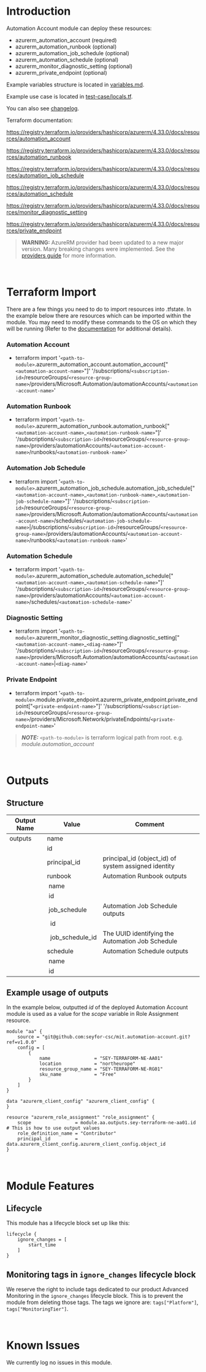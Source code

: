 # Introduction
Automation Account module can deploy these resources:
* azurerm_automation_account (required)
* azurerm_automation_runbook (optional)
* azurerm_automation_job_schedule (optional)
* azurerm_automation_schedule (optional)
* azurerm_monitor_diagnostic_setting (optional)
* azurerm_private_endpoint (optional)

Example variables structure is located in [variables.md](variables.md).

Example use case is located in [test-case/locals.tf](test-case/locals.tf).

You can also see [changelog](CHANGELOG.md).

Terraform documentation:

https://registry.terraform.io/providers/hashicorp/azurerm/4.33.0/docs/resources/automation_account

https://registry.terraform.io/providers/hashicorp/azurerm/4.33.0/docs/resources/automation_runbook

https://registry.terraform.io/providers/hashicorp/azurerm/4.33.0/docs/resources/automation_job_schedule

https://registry.terraform.io/providers/hashicorp/azurerm/4.33.0/docs/resources/automation_schedule

https://registry.terraform.io/providers/hashicorp/azurerm/4.33.0/docs/resources/monitor_diagnostic_setting

https://registry.terraform.io/providers/hashicorp/azurerm/4.33.0/docs/resources/private_endpoint

> **WARNING:** AzureRM provider had been updated to a new major version. Many breaking changes were implemented. See the [providers guide](https://registry.terraform.io/providers/hashicorp/azurerm/latest/docs/guides/4.0-upgrade-guide) for more information.

&nbsp;

# Terraform Import
There are a few things you need to do to import resources into .tfstate. In the example below there are resources which can be imported within the module. You may need to modify these commands to the OS on which they will be running (Refer to the [documentation](https://developer.hashicorp.com/terraform/cli/commands/import#example-import-into-resource-configured-with-for_each) for additional details).
### Automation Account
* terraform import '`<path-to-module>`.azurerm_automation_account.automation_account["`<automation-account-name>`"]' '/subscriptions/`<subscription-id>`/resourceGroups/`<resource-group-name>`/providers/Microsoft.Automation/automationAccounts/`<automation-account-name>`'
### Automation Runbook
* terraform import '`<path-to-module>`.azurerm_automation_runbook.automation_runbook["`<automation-account-name>`_`<automation-runbook-name>`"]' '/subscriptions/`<subscription-id>`/resourceGroups/`<resource-group-name>`/providers/automationAccounts/`<automation-account-name>`/runbooks/`<automation-runbook-name>`'
### Automation Job Schedule
* terraform import '`<path-to-module>`.azurerm_automation_job_schedule.automation_job_schedule["`<automation-account-name>`\_`<automation-runbook-name>`\_`<automation-job-schedule-name>`"]' '/subscriptions/`<subscription-id>`/resourceGroups/`<resource-group-name>`/providers/Microsoft.Automation/automationAccounts/`<automation-account-name>`/schedules/`<automation-job-schedule-name>`|/subscriptions/`<subscription-id>`/resourceGroups/`<resource-group-name>`/providers/automationAccounts/`<automation-account-name>`/runbooks/`<automation-runbook-name>`'
### Automation Schedule
* terraform import '`<path-to-module>`.azurerm_automation_schedule.automation_schedule["`<automation-account-name>`_`<automation-schedule-name>`"]' '/subscriptions/`<subscription-id>`/resourceGroups/`<resource-group-name>`/providers/automationAccounts/`<automation-account-name>`/schedules/`<automation-schedule-name>`'
### Diagnostic Setting
* terraform import '`<path-to-module>`.azurerm_monitor_diagnostic_setting.diagnostic_setting["`<automation-account-name>`_`<diag-name>`"]' '/subscriptions/`<subscription-id>`/resourceGroups/`<resource-group-name>`/providers/Microsoft.Automation/automationAccounts/`<automation-account-name>`|`<diag-name>`'
 ### Private Endpoint
* terraform import '`<path-to-module>`.module.private_endpoint.azurerm_private_endpoint.private_endpoint["`<private-endpoint-name>`"]' '/subscriptions/`<subscription-id>`/resourceGroups/`<resource-group-name>`/providers/Microsoft.Network/privateEndpoints/`<private-endpoint-name>`'

 > **_NOTE:_** `<path-to-module>` is terraform logical path from root. e.g. _module.automation\_account_

&nbsp;

# Outputs
## Structure

| Output Name | Value                       | Comment                                              |
| ----------- | --------------------------- | ---------------------------------------------------- |
| outputs     | name                        |                                                      |
|             | id                          |                                                      |
|             | principal_id                | principal_id (object_id) of system assigned identity |
|             | runbook                     | Automation Runbook outputs                           |
|             | &nbsp;name                  |                                                      |
|             | &nbsp;id                    |                                                      |
|             | &nbsp;job_schedule          | Automation Job Schedule outputs                      |
|             | &nbsp;&nbsp;id              |                                                      |
|             | &nbsp;&nbsp;job_schedule_id | The UUID identifying the Automation Job Schedule     |
|             | schedule                    | Automation Schedule outputs                          |
|             | &nbsp;name                  |                                                      |
|             | &nbsp;id                    |                                                      |

## Example usage of outputs
In the example below, outputted _id_ of the deployed Automation Account module is used as a value for the _scope_ variable in Role Assignment resource.
```
module "aa" {
    source = "git@github.com:seyfor-csc/mit.automation-account.git?ref=v1.0.0"
    config = [
        {
            name                = "SEY-TERRAFORM-NE-AA01"
            location            = "northeurope"
            resource_group_name = "SEY-TERRAFORM-NE-RG01"
            sku_name            = "Free"
        }
    ]
}

data "azurerm_client_config" "azurerm_client_config" {
}

resource "azurerm_role_assignment" "role_assignment" {
    scope                = module.aa.outputs.sey-terraform-ne-aa01.id # This is how to use output values
    role_definition_name = "Contributor"
    principal_id         = data.azurerm_client_config.azurerm_client_config.object_id
}
```

&nbsp;

# Module Features
## Lifecycle
This module has a lifecycle block set up like this:
```
lifecycle {
    ignore_changes = [
        start_time
    ]
}
```
## Monitoring tags in `ignore_changes` lifecycle block
We reserve the right to include tags dedicated to our product Advanced Monitoring in the `ignore_changes` lifecycle block. This is to prevent the module from deleting those tags. The tags we ignore are: `tags["Platform"]`, `tags["MonitoringTier"]`.

&nbsp;

# Known Issues
We currently log no issues in this module.